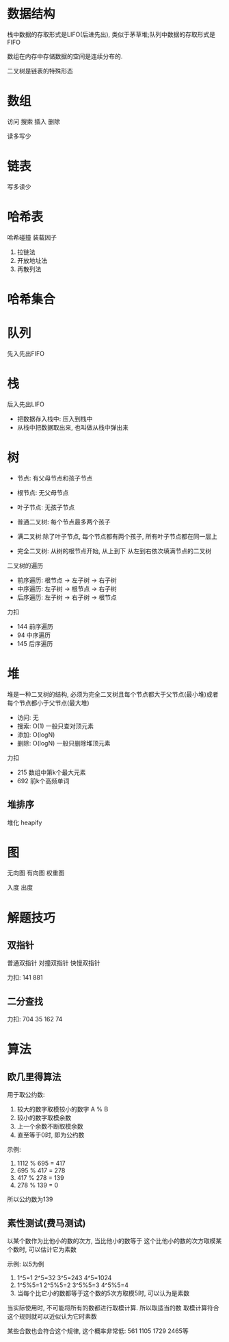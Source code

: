 # 数据结构
栈中数据的存取形式是LIFO(后进先出), 类似于茅草堆;队列中数据的存取形式是FIFO

数组在内存中存储数据的空间是连续分布的.

二叉树是链表的特殊形态

# 数组
访问
搜索
插入
删除

读多写少

# 链表

写多读少
# 哈希表
哈希碰撞
装载因子
1. 拉链法
2. 开放地址法
3. 再散列法
# 哈希集合

# 队列
先入先出FIFO

# 栈
后入先出LIFO

- 把数据存入栈中: 压入到栈中
- 从栈中把数据取出来, 也叫做从栈中弹出来

# 树
- 节点: 有父母节点和孩子节点
- 根节点: 无父母节点
- 叶子节点: 无孩子节点

- 普通二叉树: 每个节点最多两个孩子
- 满二叉树:除了叶子节点, 每个节点都有两个孩子, 所有叶子节点都在同一层上
- 完全二叉树: 从树的根节点开始, 从上到下 从左到右依次填满节点的二叉树

二叉树的遍历
- 前序遍历: 根节点 -> 左子树 -> 右子树
- 中序遍历: 左子树 -> 根节点 -> 右子树
- 后序遍历: 左子树 -> 右子树 -> 根节点

力扣
- 144 前序遍历
- 94 中序遍历
- 145 后序遍历

# 堆
堆是一种二叉树的结构, 必须为完全二叉树且每个节点都大于父节点(最小堆)或者每个节点都小于父节点(最大堆)

- 访问: 无
- 搜索: O(1) 一般只查对顶元素
- 添加: O(logN)
- 删除: O(logN) 一般只删除堆顶元素

力扣
- 215 数组中第k个最大元素
- 692 前k个高频单词

## 堆排序
堆化 heapify

# 图

无向图
有向图
权重图

入度
出度

# 解题技巧
## 双指针
普通双指针
对撞双指针
快慢双指针

力扣: 141 881

## 二分查找
力扣: 704 35 162 74

# 算法
## 欧几里得算法
用于取公约数:
1. 较大的数字取模较小的数字 A % B
2. 较小的数字取模余数
3. 上一个余数不断取模余数
4. 直至等于0时, 即为公约数

示例:
1. 1112 % 695 = 417
2. 695 % 417 = 278
3. 417 % 278 = 139
4. 278 % 139 = 0

所以公约数为139

## 素性测试(费马测试)
以某个数作为比他小的数的次方, 当比他小的数等于 这个比他小的数的次方取模某个数时, 可以估计它为素数

示例: 以5为例
1. 1^5=1 2^5=32 3^5=243 4^5=1024
2. 1^5%5=1 2^5%5=2 3^5%5=3 4^5%5=4
2. 当每个比它小的数都等于这个数的5次方取模5时, 可以认为是素数

当实际使用时, 不可能将所有的数都进行取模计算. 所以取适当的数 取模计算符合这个规则就可以近似认为它时素数

某些合数也会符合这个规律, 这个概率非常低: 561 1105 1729 2465等